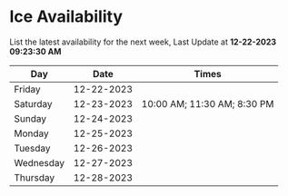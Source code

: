 # Ice Availability

List the latest availability for the next week, Last Update at **12-22-2023 09:23:30 AM**

| Day         | Date        | Times       |
| ----------- | ----------- | ----------- |
|Friday|12-22-2023||
|Saturday|12-23-2023|10:00 AM; 11:30 AM; 8:30 PM|
|Sunday|12-24-2023||
|Monday|12-25-2023||
|Tuesday|12-26-2023||
|Wednesday|12-27-2023||
|Thursday|12-28-2023||
